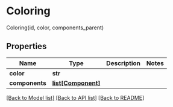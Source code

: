 # Coloring

Coloring(id, color, components_parent)
## Properties
Name | Type | Description | Notes
------------ | ------------- | ------------- | -------------
**color** | **str** |  | 
**components** | [**list[Component]**](Component.md) |  | 

[[Back to Model list]](../README.md#documentation-for-models) [[Back to API list]](../README.md#documentation-for-api-endpoints) [[Back to README]](../README.md)


